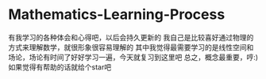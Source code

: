# Mathematics-Learning-Process
有我学习的各种体会和心得吧，以后会持久更新的
我自己是比较喜好通过物理的方式来理解数学，就很形象很容易理解的
其中我觉得最需要学习的是线性空间和场论，场论有时间了好好学习一遍，今天就复习到这里吧
总之，概念最重要，哼:)
如果觉得有帮助的话就给个star吧
